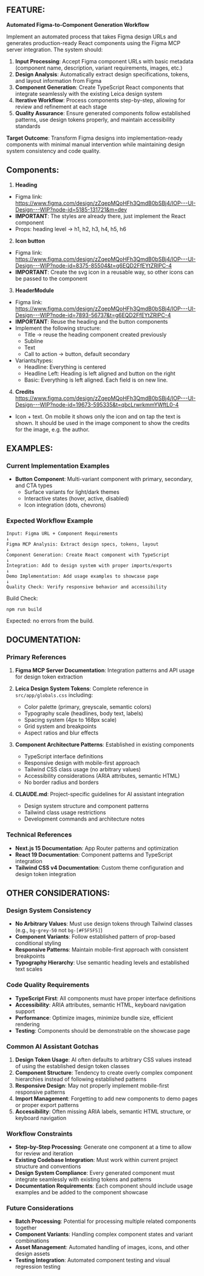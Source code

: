 ## FEATURE:

**Automated Figma-to-Component Generation Workflow**

Implement an automated process that takes Figma design URLs and generates production-ready React components using the Figma MCP server integration. The system should:

1. **Input Processing**: Accept Figma component URLs with basic metadata (component name, description, variant requirements, images, etc.)
2. **Design Analysis**: Automatically extract design specifications, tokens, and layout information from Figma
3. **Component Generation**: Create TypeScript React components that integrate seamlessly with the existing Leica design system
4. **Iterative Workflow**: Process components step-by-step, allowing for review and refinement at each stage
5. **Quality Assurance**: Ensure generated components follow established patterns, use design tokens properly, and maintain accessibility standards

**Target Outcome**: Transform Figma designs into implementation-ready components with minimal manual intervention while maintaining design system consistency and code quality.

## Components:

1. **Heading**

- Figma link: https://www.figma.com/design/zZqepMQoHFh3QmdB0bSBj4/IOP---UI-Design---WIP?node-id=5185-131721&m=dev
- **IMPORTANT**: The styles are already there, just implement the React component
- Props: heading level -> h1, h2, h3, h4, h5, h6

2. **Icon button**

- Figma link: https://www.figma.com/design/zZqepMQoHFh3QmdB0bSBj4/IOP---UI-Design---WIP?node-id=8375-85504&t=g6EQD2FfEYtZRlPC-4
- **IMPORTANT**: Create the svg icon in a reusable way, so other icons can be passed to the component

3. **HeaderModule**

- Figma link: https://www.figma.com/design/zZqepMQoHFh3QmdB0bSBj4/IOP---UI-Design---WIP?node-id=7893-56737&t=g6EQD2FfEYtZRlPC-4
- **IMPORTANT**: Reuse the heading and the button components
- Implement the following structure:
  - Title -> reuse the heading component created previously
  - Subline
  - Text
  - Call to action -> button, default secondary
- Variants/types:
  - Headline: Everything is centered
  - Headline Left: Heading is left aligned and button on the right
  - Basic: Everything is left aligned. Each field is on new line.

4. **Credits**
  https://www.figma.com/design/zZqepMQoHFh3QmdB0bSBj4/IOP---UI-Design---WIP?node-id=19673-595335&t=qbcLrwrkmmYWftL0-4
  - Icon + text. On mobile it shows only the icon and on tap the text is shown. It should be used in the image component to show the credits for the image, e.g. the author.

## EXAMPLES:

### Current Implementation Examples

- **Button Component**: Multi-variant component with primary, secondary, and CTA types
  - Surface variants for light/dark themes
  - Interactive states (hover, active, disabled)
  - Icon integration (dots, chevrons)

### Expected Workflow Example
```
Input: Figma URL + Component Requirements
↓
Figma MCP Analysis: Extract design specs, tokens, layout
↓
Component Generation: Create React component with TypeScript
↓
Integration: Add to design system with proper imports/exports
↓
Demo Implementation: Add usage examples to showcase page
↓
Quality Check: Verify responsive behavior and accessibility
```

Build Check:

```
npm run build
```

Expected: no errors from the build.

## DOCUMENTATION:

### Primary References

1. **Figma MCP Server Documentation**: Integration patterns and API usage for design token extraction
2. **Leica Design System Tokens**: Complete reference in `src/app/globals.css` including:
   - Color palette (primary, greyscale, semantic colors)
   - Typography scale (headlines, body text, labels)
   - Spacing system (4px to 168px scale)
   - Grid system and breakpoints
   - Aspect ratios and blur effects

3. **Component Architecture Patterns**: Established in existing components
   - TypeScript interface definitions
   - Responsive design with mobile-first approach
   - Tailwind CSS class usage (no arbitrary values)
   - Accessibility considerations (ARIA attributes, semantic HTML)
   - No border radius and borders

4. **CLAUDE.md**: Project-specific guidelines for AI assistant integration
   - Design system structure and component patterns
   - Tailwind class usage restrictions
   - Development commands and architecture notes

### Technical References
- **Next.js 15 Documentation**: App Router patterns and optimization
- **React 19 Documentation**: Component patterns and TypeScript integration
- **Tailwind CSS v4 Documentation**: Custom theme configuration and design token integration

## OTHER CONSIDERATIONS:

### Design System Consistency
- **No Arbitrary Values**: Must use design tokens through Tailwind classes (e.g., `bg-grey-50` not `bg-[#F5F5F5]`)
- **Component Variants**: Follow established pattern of prop-based conditional styling
- **Responsive Patterns**: Maintain mobile-first approach with consistent breakpoints
- **Typography Hierarchy**: Use semantic heading levels and established text scales

### Code Quality Requirements
- **TypeScript First**: All components must have proper interface definitions
- **Accessibility**: ARIA attributes, semantic HTML, keyboard navigation support
- **Performance**: Optimize images, minimize bundle size, efficient rendering
- **Testing**: Components should be demonstrable on the showcase page

### Common AI Assistant Gotchas
1. **Design Token Usage**: AI often defaults to arbitrary CSS values instead of using the established design token classes
2. **Component Structure**: Tendency to create overly complex component hierarchies instead of following established patterns
3. **Responsive Design**: May not properly implement mobile-first responsive patterns
4. **Import Management**: Forgetting to add new components to demo pages or proper export patterns
5. **Accessibility**: Often missing ARIA labels, semantic HTML structure, or keyboard navigation

### Workflow Constraints
- **Step-by-Step Processing**: Generate one component at a time to allow for review and iteration
- **Existing Codebase Integration**: Must work within current project structure and conventions
- **Design System Compliance**: Every generated component must integrate seamlessly with existing tokens and patterns
- **Documentation Requirements**: Each component should include usage examples and be added to the component showcase

### Future Considerations
- **Batch Processing**: Potential for processing multiple related components together
- **Component Variants**: Handling complex component states and variant combinations
- **Asset Management**: Automated handling of images, icons, and other design assets
- **Testing Integration**: Automated component testing and visual regression testing

